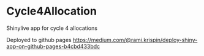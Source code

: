 # Cycle4Allocation
Shinylive app for cycle 4 allocations 


Deployed to github pages https://medium.com/@rami.krispin/deploy-shiny-app-on-github-pages-b4cbd433bdc

